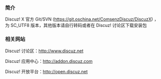 ### **简介** 


Discuz! X 官方 Git/SVN (https://git.oschina.net/ComsenzDiscuz/DiscuzX) ，为 SC_UTF8 版本，其他版本请自行转码或者在 Discuz! 讨论区下载安装包

### **相关网站**
 

Discuz! 讨论区：http://www.discuz.net

Discuz! 应用中心：http://addon.discuz.com

Discuz! 开放平台：http://open.discuz.net

